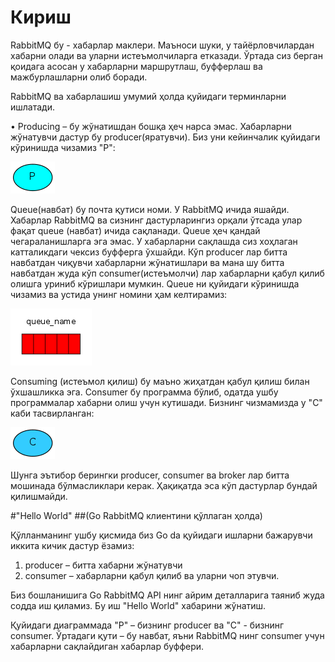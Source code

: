 # Кириш
RabbitMQ бу - хабарлар маклери. Маъноси шуки, у тайёрловчилардан хабарни олади ва уларни истеъмолчиларга етказади. Ўртада сиз берган қоидага асосан у хабарларни маршрутлаш, буфферлаш ва мажбурлашларни олиб боради.

RabbitMQ ва хабарлашиш умумий ҳолда қуйидаги терминларни ишлатади.

•	Producing – бу жўнатишдан бошқа ҳеч нарса эмас. Хабарларни жўнатувчи дастур бу producer(яратувчи). Биз уни кейинчалик қуйидаги кўринишда чизамиз "P":

![](1.1.png)

Queue(навбат) бу почта қутиси номи. У RabbitMQ ичида яшайди. Хабарлар RabbitMQ  ва сизнинг дастурларингиз орқали ўтсада улар фақат queue (навбат) ичида сақланади. Queue  ҳеч қандай чегараланишларга эга эмас. У хабарларни сақлашда сиз хоҳлаган катталикдаги чексиз буфферга ўхшайди. Кўп producer лар битта навбатдан чиқувчи хабарларни жўнатишлари ва мана шу битта навбатдан жуда кўп consumer(истеъмолчи) лар хабарларни қабул қилиб олишга уриниб кўришлари мумкин. Queue ни қуйидаги кўринишда чизамиз ва устида унинг номини ҳам келтирамиз:

![](1.2.png)

Consuming (истеъмол қилиш) бу маъно жиҳатдан қабул қилиш билан ўхшашликка эга. Consumer бу программа бўлиб, одатда ушбу программалар хабарни олиш учун кутишади. Бизнинг чизмамизда у "C" каби тасвирланган:


![](1.3.png)

Шунга эътибор берингки producer, consumer ва broker лар битта мошинада бўлмасликлари керак. Ҳақиқатда эса кўп дастурлар бундай қилишмайди.

#"Hello World"
##(Go RabbitMQ клиентини қўллаган ҳолда)

Қўлланманинг ушбу қисмида биз Go da қуйидаги ишларни бажарувчи иккита кичик дастур ёзамиз:

1. producer – битта хабарни жўнатувчи 
2. consumer – хабарларни қабул қилиб ва уларни чоп этувчи.

Биз бошланишига Go RabbitMQ API нинг айрим деталларига таяниб жуда содда иш қиламиз. Бу иш "Hello World" хабарини жўнатиш.

Қуйидаги диаграммада "P" – бизнинг producer ва "C"  - бизнинг consumer. Ўртадаги қути – бу навбат, яъни RabbitMQ  нинг consumer  учун хабарларни сақлайдиган хабарлар буффери.



